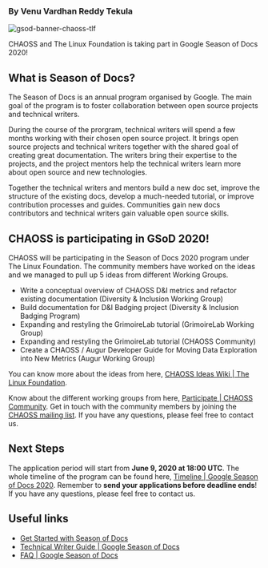 ### By Venu Vardhan Reddy Tekula

![gsod-banner-chaoss-tlf](https://user-images.githubusercontent.com/25265451/83881479-5dc24a80-a75e-11ea-9167-23ed1fe0961d.png)

CHAOSS and The Linux Foundation is taking part in Google Season of Docs 2020! 

## What is Season of Docs?

The Season of Docs is an annual program organised by Google. The main goal of the program is to foster collaboration 
between open source projects and technical writers. 

During the course of the prorgram, technical writers will spend a few months working with their chosen open source project. 
It brings open source projects and technical writers together with the shared goal of creating great documentation. 
The writers bring their expertise to the projects, and the project mentors help the technical writers learn more about open 
source and new technologies. 
  
Together the technical writers and mentors build a new doc set, improve the structure of the existing docs, develop a 
much-needed tutorial, or improve contribution processes and guides. Communities gain new docs contributors and technical 
writers gain valuable open source skills.

## CHAOSS is participating in GSoD 2020!

CHAOSS will be participating in the Season of Docs 2020 program under The Linux Foundation. The community members have 
worked on the ideas and we managed to pull up 5 ideas from different Working Groups.

- Write a conceptual overview of CHAOSS D&I metrics and refactor existing documentation (Diversity & Inclusion Working Group)
- Build documentation for D&I Badging project (Diversity & Inclusion Badging Program)
- Expanding and restyling the GrimoireLab tutorial (GrimoireLab Working Group)
- Expanding and restyling the GrimoireLab tutorial (CHAOSS Community)
- Create a CHAOSS / Augur Developer Guide for Moving Data Exploration into New Metrics (Augur Working Group)

You can know more about the ideas from here, 
[CHAOSS Ideas Wiki | The Linux Foundation](https://wiki.linuxfoundation.org/gsoc/2020-gsod-chaoss).

Know about the different working groups from here, [Participate | CHAOSS Community](https://chaoss.community/participate/). 
Get in touch with the community members by joining the [CHAOSS mailing list](https://lists.linuxfoundation.org/mailman/listinfo/chaoss). 
If you have any questions, please feel free to contact us.

## Next Steps
The application period will start from **June 9, 2020 at 18:00 UTC**. The whole timeline of the program can be found here, 
[Timeline | Google Season of Docs 2020](https://developers.google.com/season-of-docs/docs/timeline). 
Remember to  **send your applications before deadline ends**! If you have any questions, please feel free to contact us.

## Useful links
- [Get Started with Season of Docs](https://developers.google.com/season-of-docs/docs/get-started)
- [Technical Writer Guide | Google Season of Docs](https://developers.google.com/season-of-docs/docs/tech-writer-guide)
- [FAQ | Google Season of Docs](https://developers.google.com/season-of-docs/docs/faq)

